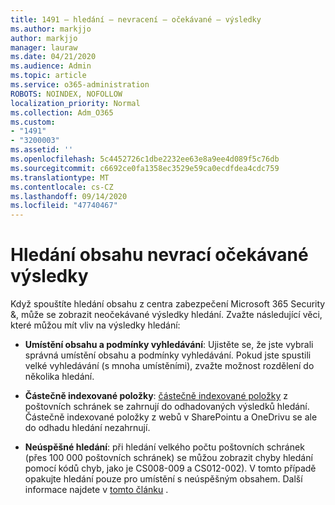 ```yaml
---
title: 1491 – hledání – nevracení – očekávané – výsledky
ms.author: markjjo
author: markjjo
manager: lauraw
ms.date: 04/21/2020
ms.audience: Admin
ms.topic: article
ms.service: o365-administration
ROBOTS: NOINDEX, NOFOLLOW
localization_priority: Normal
ms.collection: Adm_O365
ms.custom:
- "1491"
- "3200003"
ms.assetid: ''
ms.openlocfilehash: 5c4452726c1dbe2232ee63e8a9ee4d089f5c76db
ms.sourcegitcommit: c6692ce0fa1358ec3529e59ca0ecdfdea4cdc759
ms.translationtype: MT
ms.contentlocale: cs-CZ
ms.lasthandoff: 09/14/2020
ms.locfileid: "47740467"
---
```

# <a name="content-search-not-returning-expected-results"></a>Hledání obsahu nevrací očekávané výsledky

Když spouštíte hledání obsahu z centra zabezpečení Microsoft 365 Security &, může se zobrazit neočekávané výsledky hledání. Zvažte následující věci, které můžou mít vliv na výsledky hledání:

- **Umístění obsahu a podmínky vyhledávání**: Ujistěte se, že jste vybrali správná umístění obsahu a podmínky vyhledávání. Pokud jste spustili velké vyhledávání (s mnoha umístěními), zvažte možnost rozdělení do několika hledání.

- **Částečně indexované položky**:  [částečně indexované položky](https://docs.microsoft.com/microsoft-365/compliance/partially-indexed-items-in-content-search) z poštovních schránek se zahrnují do odhadovaných výsledků hledání. Částečně indexované položky z webů v SharePointu a OneDrivu se ale do odhadu hledání nezahrnují.

- **Neúspěšné hledání**: při hledání velkého počtu poštovních schránek (přes 100 000 poštovních schránek) se můžou zobrazit chyby hledání pomocí kódů chyb, jako je CS008-009 a CS012-002). V tomto případě opakujte hledání pouze pro umístění s neúspěšným obsahem. Další informace najdete v  [tomto článku](https://docs.microsoft.com/microsoft-365/compliance/retry-failed-content-search) .
